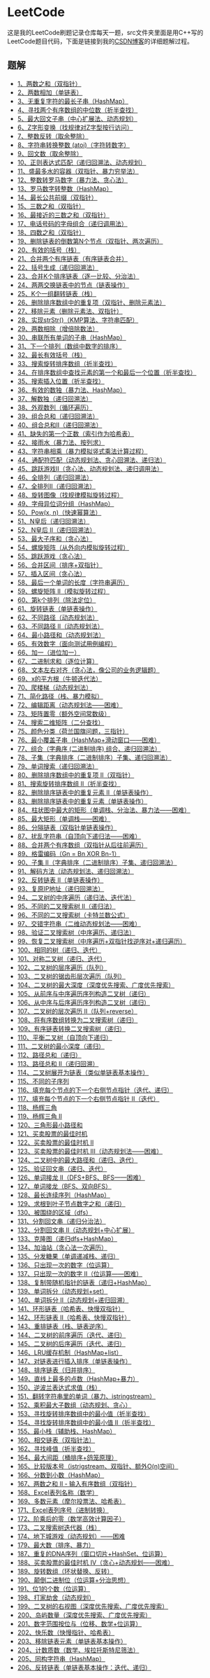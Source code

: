 # LeetCode
这是我的LeetCode刷题记录仓库每天一题，src文件夹里面是用C++写的LeetCode题目代码，下面是链接到我的[CSDN博客](https://blog.csdn.net/revendell/category_9400836.html)的详细题解过程。
## 题解
- [1、两数之和（双指针）](https://blog.csdn.net/Revendell/article/details/103226344)<br>
- [2、两数相加（单链表）](https://blog.csdn.net/Revendell/article/details/103230049)<br>
- [3、无重复字符的最长子串（HashMap）](https://blog.csdn.net/Revendell/article/details/103244573)<br>
- [4、寻找两个有序数组的中位数（折半查找）](https://blog.csdn.net/Revendell/article/details/103256310)<br>
- [5、最大回文子串（中心扩展法、动态规划）](https://blog.csdn.net/Revendell/article/details/103300317)<br>
- [6、Z字形变换（找规律对Z字型按行访问）](https://blog.csdn.net/Revendell/article/details/103316424)<br>
- [7、整数反转（取余整除）](https://blog.csdn.net/Revendell/article/details/103316543)<br>
- [8、字符串转换整数 (atoi)（字符转数字）](https://blog.csdn.net/Revendell/article/details/103335773)<br>
- [9、回文数（取余整除）](https://blog.csdn.net/Revendell/article/details/103336726)<br>
- [10、正则表达式匹配（递归回溯法、动态规划）](https://blog.csdn.net/Revendell/article/details/103394816)<br>
- [11、盛最多水的容器（双指针、暴力穷举法）](https://blog.csdn.net/Revendell/article/details/103357034)<br>
- [12、整数转罗马数字（暴力法、贪心法）](https://blog.csdn.net/Revendell/article/details/103398130)<br>
- [13、罗马数字转整数（HashMap）](https://blog.csdn.net/Revendell/article/details/103406765)<br>
- [14、最长公共前缀（双指针）](https://blog.csdn.net/Revendell/article/details/103408606)<br>
- [15、三数之和（双指针）](https://blog.csdn.net/Revendell/article/details/103424913)<br>
- [16、最接近的三数之和（双指针）](https://blog.csdn.net/Revendell/article/details/103428117)<br>
- [17、电话号码的字母组合（递归调用法）](https://blog.csdn.net/Revendell/article/details/103450593)<br>
- [18、四数之和（双指针）](https://blog.csdn.net/Revendell/article/details/103438442)<br>
- [19、删除链表的倒数第N个节点（双指针、两次遍历）](https://blog.csdn.net/Revendell/article/details/103444927)<br>
- [20、有效的括号（栈）](https://blog.csdn.net/Revendell/article/details/103446886)<br>
- [21、合并两个有序链表（有序链表合并）](https://blog.csdn.net/Revendell/article/details/103460468)<br>
- [22、括号生成（递归回溯法）](https://blog.csdn.net/Revendell/article/details/103468918)<br>
- [23、合并K个排序链表（逐一比较、分治法）](https://blog.csdn.net/Revendell/article/details/103482864)<br>
- [24、两两交换链表中的节点（链表操作）](https://blog.csdn.net/Revendell/article/details/103500685)<br>
- [25、K个一组翻转链表（栈）](https://blog.csdn.net/Revendell/article/details/103509921)<br>
- [26、删除排序数组中的重复项（双指针、删除元素法）](https://blog.csdn.net/Revendell/article/details/103527479)<br>
- [27、移除元素（删除元素法、双指针）](https://blog.csdn.net/Revendell/article/details/103537223)<br>
- [28、实现strStr()（KMP算法、字符串匹配）](https://blog.csdn.net/Revendell/article/details/103563947)<br>
- [29、两数相除（增倍除数法）](https://blog.csdn.net/Revendell/article/details/103579888)<br>
- [30、串联所有单词的子串（HashMap）](https://blog.csdn.net/Revendell/article/details/104981146)<br>
- [31、下一个排列（数组中数字的排序）](https://blog.csdn.net/Revendell/article/details/105001888)<br>
- [32、最长有效括号（栈）](https://blog.csdn.net/Revendell/article/details/105011706)<br>
- [33、搜索旋转排序数组（折半查找）](https://blog.csdn.net/Revendell/article/details/105028452)<br>
- [34、在排序数组中查找元素的第一个和最后一个位置（折半查找）](https://blog.csdn.net/Revendell/article/details/105049053)<br>
- [35、搜索插入位置（折半查找）](https://blog.csdn.net/Revendell/article/details/103958788)<br>
- [36、有效的数独（暴力法、HashMap）](https://blog.csdn.net/Revendell/article/details/105074042)<br>
- [37、解数独（递归回溯法）](https://blog.csdn.net/Revendell/article/details/105102064)<br>
- [38、外观数列（循环遍历）](https://blog.csdn.net/Revendell/article/details/105118505)<br>
- [39、组合总和（递归回溯法）](https://blog.csdn.net/Revendell/article/details/105125318)<br>
- [40、组合总和II（递归回溯法）](https://blog.csdn.net/Revendell/article/details/105153930)<br>
- [41、缺失的第一个正数（索引作为哈希表）](https://blog.csdn.net/Revendell/article/details/105165285)<br>
- [42、接雨水（暴力法、按列求）](https://blog.csdn.net/Revendell/article/details/105172091)<br>
- [43、字符串相乘（暴力模拟竖式乘法计算过程）](https://blog.csdn.net/Revendell/article/details/105182535)<br>
- [44、通配符匹配（动态规划法、贪心回溯法、递归法）](https://blog.csdn.net/Revendell/article/details/105208661)<br>
- [45、跳跃游戏II（贪心法、动态规划法、递归调用法）](https://blog.csdn.net/Revendell/article/details/105225173)<br>
- [46、全排列（递归回溯法）](https://blog.csdn.net/Revendell/article/details/105250593)<br>
- [47、全排列II（递归回溯法）](https://blog.csdn.net/Revendell/article/details/105270494)<br>
- [48、旋转图像（找规律模拟旋转过程）](https://blog.csdn.net/Revendell/article/details/105273995)<br>
- [49、字母异位词分组（HashMap）](https://blog.csdn.net/Revendell/article/details/105294252)<br>
- [50、Pow(x, n)（快速幂算法）](https://blog.csdn.net/Revendell/article/details/105310822)<br>
- [51、N皇后（递归回溯法）](https://blog.csdn.net/Revendell/article/details/105328087)<br>
- [52、N皇后 II（递归回溯法）](https://blog.csdn.net/Revendell/article/details/105328399)<br>
- [53、最大子序和（贪心法）](https://blog.csdn.net/Revendell/article/details/105344484)<br>
- [54、螺旋矩阵（从外向内模拟旋转过程）](https://blog.csdn.net/Revendell/article/details/105365407)<br>
- [55、跳跃游戏（贪心法）](https://blog.csdn.net/Revendell/article/details/105386810)<br>
- [56、合并区间（排序+双指针）](https://blog.csdn.net/Revendell/article/details/105390944)<br>
- [57、插入区间（贪心法）](https://blog.csdn.net/Revendell/article/details/105411469)<br>
- [58、最后一个单词的长度（字符串遍历）](https://blog.csdn.net/Revendell/article/details/105432881)<br>
- [59、螺旋矩阵 II（模拟旋转过程）](https://blog.csdn.net/Revendell/article/details/105434031)<br>
- [60、第k个排列（除法定位）](https://blog.csdn.net/Revendell/article/details/105437450)<br>
- [61、旋转链表（单链表操作）](https://blog.csdn.net/Revendell/article/details/105452715)<br>
- [62、不同路径（动态规划法）](https://blog.csdn.net/Revendell/article/details/105456289)<br>
- [63、不同路径 II（动态规划法）](https://blog.csdn.net/Revendell/article/details/105468865)<br>
- [64、最小路径和（动态规划法）](https://blog.csdn.net/Revendell/article/details/105469475)<br>
- [65、有效数字（面向测试用例编程）](https://blog.csdn.net/Revendell/article/details/105492114)<br>
- [66、加一（进位加一）](https://blog.csdn.net/Revendell/article/details/105492987)<br>
- [67、二进制求和（逐位计算）](https://blog.csdn.net/Revendell/article/details/105510694)<br>
- [68、文本左右对齐（贪心法，像公司的业务逻辑题）](https://blog.csdn.net/Revendell/article/details/105518472)<br>
- [69、x的平方根（牛顿迭代法）](https://blog.csdn.net/Revendell/article/details/105534248)<br>
- [70、爬楼梯（动态规划法）](https://blog.csdn.net/Revendell/article/details/105535099)<br>
- [71、简化路径（栈、暴力模拟）](https://blog.csdn.net/Revendell/article/details/105561586)<br>
- [72、编辑距离（动态规划法——困难）](https://blog.csdn.net/Revendell/article/details/105567519)<br>
- [73、矩阵置零（额外空间常数级）](https://blog.csdn.net/Revendell/article/details/105581954)<br>
- [74、搜索二维矩阵（二分查找）](https://blog.csdn.net/Revendell/article/details/105583657)<br>
- [75、颜色分类（荷兰国旗问题，三指针）](https://blog.csdn.net/Revendell/article/details/105599137)<br>
- [76、最小覆盖子串（HashMap+滑动窗口——困难）](https://blog.csdn.net/Revendell/article/details/105615240)<br>
- [77、组合（字典序 (二进制排序) 组合、递归回溯法）](https://blog.csdn.net/Revendell/article/details/105617426)<br>
- [78、子集（字典排序（二进制排序）子集、递归回溯法）](https://blog.csdn.net/Revendell/article/details/105635812)<br>
- [79、单词搜索（递归回溯法）](https://blog.csdn.net/Revendell/article/details/105638148)<br>
- [80、删除排序数组中的重复项 II（双指针）](https://blog.csdn.net/Revendell/article/details/105657347)<br>
- [81、搜索旋转排序数组 II（折半查找）](https://blog.csdn.net/Revendell/article/details/105659488)<br>
- [82、删除排序链表中的重复元素 II（单链表操作）](https://blog.csdn.net/Revendell/article/details/105681697)<br>
- [83、删除排序链表中的重复元素（单链表操作）](https://blog.csdn.net/Revendell/article/details/105682126)<br>
- [84、柱状图中最大的矩形（单调栈、分治法、暴力法——困难）](https://blog.csdn.net/Revendell/article/details/105694583)<br>
- [85、最大矩形（单调栈——困难）](https://blog.csdn.net/Revendell/article/details/105715235)<br>
- [86、分隔链表（双指针单链表操作）](https://blog.csdn.net/Revendell/article/details/105718574)<br>
- [87、扰乱字符串（自顶向下递归法——困难）](https://blog.csdn.net/Revendell/article/details/105750043)<br>
- [88、合并两个有序数组（双指针从后往前遍历）](https://blog.csdn.net/Revendell/article/details/105751985)<br>
- [89、格雷编码（Gn = Bn XOR Bn-1）](https://blog.csdn.net/Revendell/article/details/105770993)<br>
- [90、子集 II（字典排序（二进制排序）子集、递归回溯法）](https://blog.csdn.net/Revendell/article/details/105772265)<br>
- [91、解码方法（动态规划法、递归回溯法）](https://blog.csdn.net/Revendell/article/details/105791734)<br>
- [92、反转链表 II（单链表操作）](https://blog.csdn.net/Revendell/article/details/105794409)<br>
- [93、复原IP地址（递归回溯法）](https://blog.csdn.net/Revendell/article/details/105813805)<br>
- [94、二叉树的中序遍历（递归法、迭代法）](https://blog.csdn.net/Revendell/article/details/105818609)<br>
- [95、不同的二叉搜索树 II（递归法）](https://blog.csdn.net/Revendell/article/details/105841780)<br>
- [96、不同的二叉搜索树（卡特兰数公式）](https://blog.csdn.net/Revendell/article/details/105844563)<br>
- [97、交错字符串（二维动态规划法——困难）](https://blog.csdn.net/Revendell/article/details/105862659)<br>
- [98、验证二叉搜索树（中序遍历、递归法）](https://blog.csdn.net/Revendell/article/details/105865066)<br>
- [99、恢复二叉搜索树（中序遍历+双指针找逆序对+递归遍历）](https://blog.csdn.net/Revendell/article/details/105878405)<br>
- [100、相同的树（递归、迭代）](https://blog.csdn.net/Revendell/article/details/105879349)<br>
- [101、对称二叉树（递归、迭代）](https://blog.csdn.net/Revendell/article/details/105889156)<br>
- [102、二叉树的层序遍历（队列）](https://blog.csdn.net/Revendell/article/details/105889963)<br>
- [103、二叉树的锯齿形层次遍历（队列）](https://blog.csdn.net/Revendell/article/details/105890045)<br>
- [104、二叉树的最大深度（深度优先搜索、广度优先搜索）](https://blog.csdn.net/Revendell/article/details/105891055)<br>
- [105、从前序与中序遍历序列构造二叉树（递归）](https://blog.csdn.net/Revendell/article/details/105903350)<br>
- [106、从中序与后序遍历序列构造二叉树（递归）](https://blog.csdn.net/Revendell/article/details/105903638)<br>
- [107、二叉树的层次遍历 II（队列+reverse）](https://blog.csdn.net/Revendell/article/details/105903780)<br>
- [108、将有序数组转换为二叉搜索树（递归）](https://blog.csdn.net/Revendell/article/details/105904282)<br>
- [109、有序链表转换二叉搜索树（递归）](https://blog.csdn.net/Revendell/article/details/105907196)<br>
- [110、平衡二叉树（自顶向下递归）](https://blog.csdn.net/Revendell/article/details/105917093)<br>
- [111、二叉树的最小深度（递归）](https://blog.csdn.net/Revendell/article/details/105917672)<br>
- [112、路径总和（递归）](https://blog.csdn.net/Revendell/article/details/105918794)<br>
- [113、路径总和 II（递归回溯）](https://blog.csdn.net/Revendell/article/details/105919443)<br>
- [114、二叉树展开为链表（类似单链表基本操作）](https://blog.csdn.net/Revendell/article/details/105921161)<br>
- [115、不同的子序列](https://blog.csdn.net/Revendell/article/details/105933450)<br>
- [116、填充每个节点的下一个右侧节点指针（迭代、递归）](https://blog.csdn.net/Revendell/article/details/105935351)<br>
- [117、填充每个节点的下一个右侧节点指针 II（迭代）](https://blog.csdn.net/Revendell/article/details/105952504)<br>
- [118、杨辉三角](https://blog.csdn.net/Revendell/article/details/105953368)<br>
- [119、杨辉三角 II](https://blog.csdn.net/Revendell/article/details/105954378)<br>
- [120、三角形最小路径和](https://blog.csdn.net/Revendell/article/details/105956472)<br>
- [121、买卖股票的最佳时机](https://blog.csdn.net/Revendell/article/details/105970564)<br>
- [122、买卖股票的最佳时机 II](https://blog.csdn.net/Revendell/article/details/105970694)<br>
- [123、买卖股票的最佳时机 III（动态规划法——困难）](https://blog.csdn.net/Revendell/article/details/105981081)<br>
- [124、二叉树中的最大路径和（递归、迭代）](https://blog.csdn.net/Revendell/article/details/106010791)<br>
- [125、验证回文串（递归、迭代）](https://blog.csdn.net/Revendell/article/details/106019695)<br>
- [126、单词接龙 II（DFS+BFS、BFS——困难）](https://blog.csdn.net/Revendell/article/details/106097232)<br>
- [127、单词接龙（BFS、双向BFS）](https://blog.csdn.net/Revendell/article/details/106118201)<br>
- [128、最长连续序列（HashMap）](https://blog.csdn.net/Revendell/article/details/106121810)<br>
- [129、求根到叶子节点数字之和（递归）](https://blog.csdn.net/Revendell/article/details/106124443)<br>
- [130、被围绕的区域（dfs）](https://blog.csdn.net/Revendell/article/details/106149963)<br>
- [131、分割回文串（递归分治法）](https://blog.csdn.net/Revendell/article/details/106153289)<br>
- [132、分割回文串 II（动态规划+中心扩展）](https://blog.csdn.net/Revendell/article/details/106160823)<br>
- [133、克隆图（递归dfs+HashMap）](https://blog.csdn.net/Revendell/article/details/106163439)<br>
- [134、加油站（贪心法一次遍历）](https://blog.csdn.net/Revendell/article/details/106175481)<br>
- [135、分发糖果（单调递减栈、递归）](https://blog.csdn.net/Revendell/article/details/106183226)<br>
- [136、只出现一次的数字（位运算）](https://blog.csdn.net/Revendell/article/details/106192773)<br>
- [137、只出现一次的数字 II（位运算——困难）](https://blog.csdn.net/Revendell/article/details/106195797)<br>
- [138、复制带随机指针的链表（递归+HashMap）](https://blog.csdn.net/Revendell/article/details/106214547)<br>
- [139、单词拆分（动态规划+set）](https://blog.csdn.net/Revendell/article/details/106218179)<br>
- [140、单词拆分 II（动态规划+递归回溯）](https://blog.csdn.net/Revendell/article/details/106239336)<br>
- [141、环形链表（哈希表、快慢双指针）](https://blog.csdn.net/Revendell/article/details/106240870)<br>
- [142、环形链表 II（哈希表、快慢双指针）](https://blog.csdn.net/Revendell/article/details/106258034)<br>
- [143、重排链表（栈、链表逆序）](https://blog.csdn.net/Revendell/article/details/106260961)<br>
- [144、二叉树的前序遍历（迭代、递归）](https://blog.csdn.net/Revendell/article/details/106279270)<br>
- [145、二叉树的后序遍历（迭代、递归）](https://blog.csdn.net/Revendell/article/details/106282318)<br>
- [146、LRU缓存机制（HashMap+list）](https://blog.csdn.net/Revendell/article/details/106301022)<br>
- [147、对链表进行插入排序（单链表操作）](https://blog.csdn.net/Revendell/article/details/106305165)<br>
- [148、排序链表（归并排序）](https://blog.csdn.net/Revendell/article/details/106322051)<br>
- [149、直线上最多的点数（HashMap+暴力）](https://blog.csdn.net/Revendell/article/details/106319643)<br>
- [150、逆波兰表达式求值（栈）](https://blog.csdn.net/Revendell/article/details/106333213)<br>
- [151、翻转字符串里的单词（暴力、istringstream）](https://blog.csdn.net/Revendell/article/details/106337760)<br>
- [152、乘积最大子数组（动态规划、贪心）](https://blog.csdn.net/Revendell/article/details/106359206)<br>
- [153、寻找旋转排序数组中的最小值（折半查找）](https://blog.csdn.net/Revendell/article/details/106360213)<br>
- [154、寻找旋转排序数组中的最小值 II（折半查找）](https://blog.csdn.net/Revendell/article/details/106360741)<br>
- [155、最小栈（辅助栈、HashMap）](https://blog.csdn.net/Revendell/article/details/106380114)<br>
- [160、相交链表（双指针法）](https://blog.csdn.net/Revendell/article/details/106386172)<br>
- [162、寻找峰值（折半查找）](https://blog.csdn.net/Revendell/article/details/106403729)<br>
- [164、最大间距（桶排序+鸽笼原理）](https://blog.csdn.net/Revendell/article/details/106410662)<br>
- [165、比较版本号（istrigstream、双指针、额外O(n)空间）](https://blog.csdn.net/Revendell/article/details/106429006)<br>
- [166、分数到小数（HashMap）](https://blog.csdn.net/Revendell/article/details/106441918)<br>
- [167、两数之和 II - 输入有序数组（双指针）](https://blog.csdn.net/Revendell/article/details/106442337)<br>
- [168、Excel表列名称（数学）](https://blog.csdn.net/Revendell/article/details/106445011)<br>
- [169、多数元素（摩尔投票法、哈希表）](https://blog.csdn.net/Revendell/article/details/106455098)<br>
- [171、Excel表列序号（进制转换）](https://blog.csdn.net/Revendell/article/details/106455859)<br>
- [172、阶乘后的零（数学高效计算因子）](https://blog.csdn.net/Revendell/article/details/106458065)<br>
- [173、二叉搜索树迭代器（栈）](https://blog.csdn.net/Revendell/article/details/106470566)<br>
- [174、地下城游戏（动态规划）——困难](https://blog.csdn.net/Revendell/article/details/106479630)<br>
- [179、最大数（排序、暴力）](https://blog.csdn.net/Revendell/article/details/106497020)<br>
- [187、重复的DNA序列（窗口切片+HashSet、位运算）](https://blog.csdn.net/Revendell/article/details/106504174)<br>
- [188、买卖股票的最佳时机 IV（贪心+动态规划——困难）](https://blog.csdn.net/Revendell/article/details/106523300)<br>
- [189、旋转数组（环状替换、反转）](https://blog.csdn.net/Revendell/article/details/106526579)<br>
- [190、颠倒二进制位（位运算+分治思想）](https://blog.csdn.net/Revendell/article/details/106546075)<br>
- [191、位1的个数（位运算）](https://blog.csdn.net/Revendell/article/details/106547282)<br>
- [198、打家劫舍（动态规划）](https://blog.csdn.net/Revendell/article/details/106549333)<br>
- [199、二叉树的右视图（深度优先搜索、广度优先搜索）](https://blog.csdn.net/Revendell/article/details/106586929)<br>
- [200、岛屿数量（深度优先搜索、广度优先搜索）](https://blog.csdn.net/Revendell/article/details/106588095)<br>
- [201、数字范围按位与（位移、数学+位运算）](https://blog.csdn.net/Revendell/article/details/106601279)<br>
- [202、快乐数（快慢指针、哈希表）](https://blog.csdn.net/Revendell/article/details/106602639)<br>
- [203、移除链表元素（单链表基本操作）](https://blog.csdn.net/Revendell/article/details/106603328)<br>
- [204、计数质数（数学、埃拉托斯特尼筛法）](https://blog.csdn.net/Revendell/article/details/106606037)<br>
- [205、同构字符串（HashMap）](https://blog.csdn.net/Revendell/article/details/106616625)<br>
- [206、反转链表（单链表基本操作：迭代、递归）](https://blog.csdn.net/Revendell/article/details/106620033)<br>
